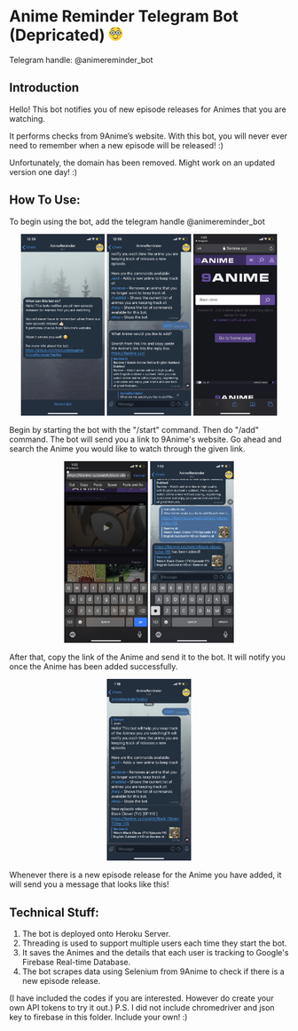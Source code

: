 # Anime Reminder Telegram Bot (Depricated) <img src="/images/bot_dp.png" width="5%"/> 
Telegram handle: @animereminder_bot 


## Introduction
Hello! This bot notifies you of new episode releases for Animes that you are watching.

It performs checks from 9Anime’s website. With this bot, you will never ever need to remember when a new episode will be released! :)

Unfortunately, the domain has been removed. Might work on an updated version one day! :)

## How To Use:
To begin using the bot, add the telegram handle @animereminder_bot
<p align="center"> 
  <img src="/images/introduction.PNG" width="30%"/> 
  <img src="/images/add_command.PNG" width="30%"/>
  <img src="/images/9anime_search.PNG" width="30%"/>
</p>
<p>
  Begin by starting the bot with the "/start" command. Then do "/add" command. The bot will send you a link to 9Anime's
  website. Go ahead and search the Anime you would like to watch through the given link.
</p>
<p align="center"> 
  <img src="/images/anime_link.PNG" width="30%"/> 
  <img src="/images/added_anime.PNG" width="30%"/>
</p>
<p>
  After that, copy the link of the Anime and send it to the bot. It will notify you once the Anime has been added
  successfully.
</p>
<p align="center"> 
  <img src="/images/new_episode.PNG" width="30%"/> 
</p>
<p>
  Whenever there is a new episode release for the Anime you have added, it will send you a message that looks like this!
</p>

## Technical Stuff:
1) The bot is deployed onto Heroku Server.
2) Threading is used to support multiple users each time they start the bot.
3) It saves the Animes and the details that each user is tracking to Google's Firebase Real-time Database.
4) The bot scrapes data using Selenium from 9Anime to check if there is a new episode release.

(I have included the codes if you are interested. However do create your own API tokens to try it out.)
P.S. I did not include chromedriver and json key to firebase in this folder. Include your own! :)
